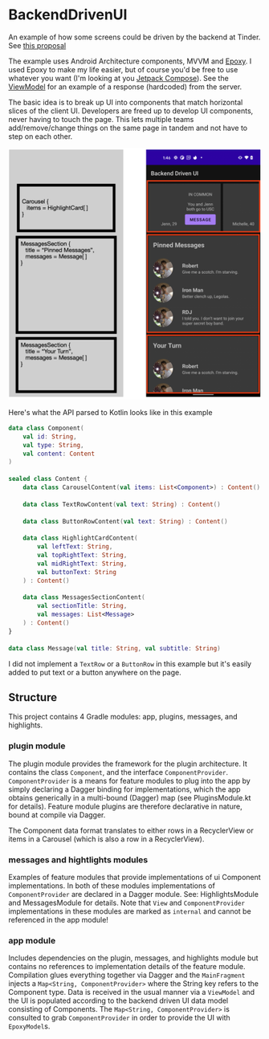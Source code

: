 # BackendDrivenUI

An example of how some screens could be driven by the backend at Tinder. See [this proposal](https://docs.google.com/document/d/18u75-lQ33dD6ln-tJPl0LYwqjlot2mEKPB7XTBe8l2E/edit)

The example uses Android Architecture components, MVVM and [Epoxy](https://github.com/airbnb/epoxy). I used Epoxy to make my life easier, but of course you'd be free to use whatever you want (I'm looking at you [Jetpack Compose](https://developer.android.com/jetpack/compose)). See the [ViewModel](https://github.com/tinder-christopherperry/BackendDrivenUI/blob/main/app/src/main/java/com/tinder/backendui/ui/main/MainViewModel.kt) for an example of a response (hardcoded) from the server.

The basic idea is to break up UI into components that match horizontal slices of the client UI. Developers are freed up to develop UI components, never having to touch the page. This lets multiple teams add/remove/change things on the same page in tandem and not have to step on each other.

![UI Slices Example](ui-slices.png)

Here's what the API parsed to Kotlin looks like in this example

```kotlin
data class Component(
    val id: String,
    val type: String,
    val content: Content
)

sealed class Content {
    data class CarouselContent(val items: List<Component>) : Content()

    data class TextRowContent(val text: String) : Content()

    data class ButtonRowContent(val text: String) : Content()

    data class HighlightCardContent(
        val leftText: String,
        val topRightText: String,
        val midRightText: String,
        val buttonText: String
    ) : Content()

    data class MessagesSectionContent(
        val sectionTitle: String,
        val messages: List<Message>
    ) : Content()
}

data class Message(val title: String, val subtitle: String)
```

I did not implement a `TextRow` or a `ButtonRow` in this example but it's easily added to put text or a button anywhere on the page.

## Structure

This project contains 4 Gradle modules: app, plugins, messages, and highlights.

### plugin module

The plugin module provides the framework for the plugin architecture. It contains the class `Component`, and the interface `ComponentProvider`. `ComponentProvider` is a means for feature modules to plug into the app by simply declaring a Dagger binding for implementations, which the app obtains generically in a multi-bound (Dagger) map (see PluginsModule.kt for details). Feature module plugins are therefore declarative in nature, bound at compile via Dagger.

The Component data format translates to either rows in a RecyclerView or items in a Carousel (which is also a row in a RecyclerView).

### messages and hightlights modules

Examples of feature modules that provide implementations of ui Component implementations. In both of these modules implementations of `ComponentProvider` are declared in a Dagger module. See: HighlightsModule and MessagesModule for details. Note that `View` and `ComponentProvider` implementations in these modules are marked as `internal` and cannot be referenced in the app module!

### app module

Includes dependencies on the plugin, messages, and highlights module but contains no references to implementation details of the feature module. Compilation glues everything together via Dagger and the `MainFragment` injects a `Map<String, ComponentProvider>` where the String key refers to the Component type. Data is received in the usual manner via a `ViewModel` and the UI is populated according to the backend driven UI data model consisting of Components. The `Map<String, ComponentProvider>` is consulted to grab `ComponentProvider` in order to provide the UI with `EpoxyModel`s.
